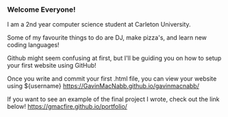 ### Welcome Everyone!

I am a 2nd year computer science student at Carleton University. 

Some of my favourite things to do are DJ, make pizza's, and learn new coding languages!

Github might seem confusing at first, but I'll be guiding you on how to setup your first website using GitHub!

Once you write and commit your first .html file, you can view your website using ${username}
https://GavinMacNabb.github.io/gavinmacnabb/

If you want to see an example of the final project I wrote, check out the link below!
https://gmacfire.github.io/portfolio/

<!--
**GavinMacNabb/gavinmacnabb** is a ✨ _special_ ✨ repository because its `README.md` (this file) appears on your GitHub profile.

Here are some ideas to get you started:

- 🔭 I’m currently working on ...
- 🌱 I’m currently learning ...
- 👯 I’m looking to collaborate on ...
- 🤔 I’m looking for help with ...
- 💬 Ask me about ...
- 📫 How to reach me: ...
- 😄 Pronouns: ...
- ⚡ Fun fact: ...
-->
